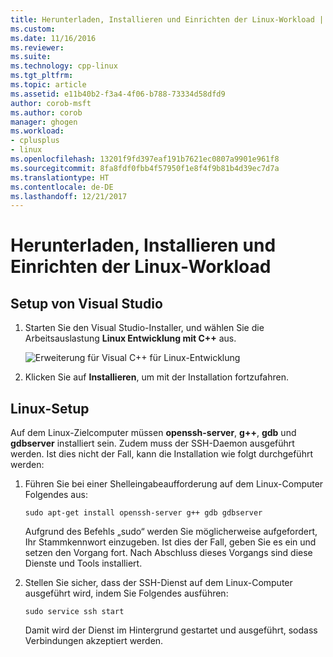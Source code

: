 ```yaml
---
title: Herunterladen, Installieren und Einrichten der Linux-Workload | Microsoft Docs
ms.custom: 
ms.date: 11/16/2016
ms.reviewer: 
ms.suite: 
ms.technology: cpp-linux
ms.tgt_pltfrm: 
ms.topic: article
ms.assetid: e11b40b2-f3a4-4f06-b788-73334d58dfd9
author: corob-msft
ms.author: corob
manager: ghogen
ms.workload:
- cplusplus
- linux
ms.openlocfilehash: 13201f9fd397eaf191b7621ec0807a9901e961f8
ms.sourcegitcommit: 8fa8fdf0fbb4f57950f1e8f4f9b81b4d39ec7d7a
ms.translationtype: HT
ms.contentlocale: de-DE
ms.lasthandoff: 12/21/2017
---
```

# <a name="download-install-and-setup-the-linux-workload"></a>Herunterladen, Installieren und Einrichten der Linux-Workload

## <a name="visual-studio-setup"></a>Setup von Visual Studio
1. Starten Sie den Visual Studio-Installer, und wählen Sie die Arbeitsauslastung **Linux Entwicklung mit C++** aus.

   ![Erweiterung für Visual C++ für Linux-Entwicklung](media/linuxworkload.png)

2. Klicken Sie auf **Installieren**, um mit der Installation fortzufahren.

## <a name="linux-setup"></a>Linux-Setup
Auf dem Linux-Zielcomputer müssen **openssh-server**, **g++**, **gdb** und **gdbserver** installiert sein. Zudem muss der SSH-Daemon ausgeführt werden.  Ist dies nicht der Fall, kann die Installation wie folgt durchgeführt werden:
 
1. Führen Sie bei einer Shelleingabeaufforderung auf dem Linux-Computer Folgendes aus:

   `sudo apt-get install openssh-server g++ gdb gdbserver`

   Aufgrund des Befehls „sudo“ werden Sie möglicherweise aufgefordert, Ihr Stammkennwort einzugeben.  Ist dies der Fall, geben Sie es ein und setzen den Vorgang fort.  Nach Abschluss dieses Vorgangs sind diese Dienste und Tools installiert.

1. Stellen Sie sicher, dass der SSH-Dienst auf dem Linux-Computer ausgeführt wird, indem Sie Folgendes ausführen:

   `sudo service ssh start`
   
   Damit wird der Dienst im Hintergrund gestartet und ausgeführt, sodass Verbindungen akzeptiert werden.
